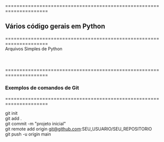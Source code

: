 =====================================================================<br>
<h2>Vários código gerais em Python</h2>
=====================================================================<br>
Arquivos Simples de Python
<br><br><br><br>
=====================================================================<br>
<h3>Exemplos de comandos de Git</h3>
=====================================================================<br>

git init<br>
git add .<br>
git commit -m "projeto inicial"<br>
git remote add origin git@github.com:SEU_USUARIO/SEU_REPOSITORIO<br>
git push -u origin main<br>
